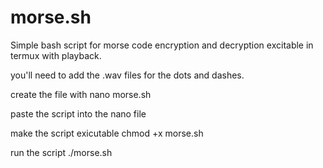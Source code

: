 # morse.sh
Simple bash script for morse code encryption and decryption excitable in termux with playback.

you'll need to add the .wav files for the dots and dashes.

create the file with nano morse.sh

paste the script into the nano file

make the script exicutable chmod +x morse.sh

run the script ./morse.sh
